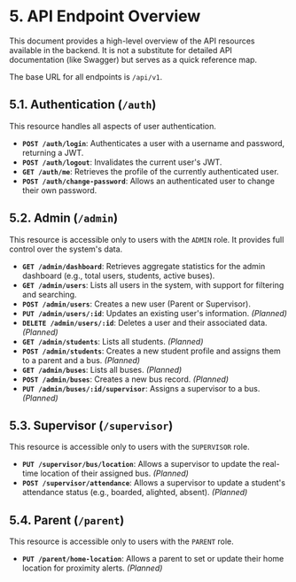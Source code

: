 # 5. API Endpoint Overview

This document provides a high-level overview of the API resources available in the backend. It is not a substitute for detailed API documentation (like Swagger) but serves as a quick reference map.

The base URL for all endpoints is `/api/v1`.

## 5.1. Authentication (`/auth`)
This resource handles all aspects of user authentication.
*   **`POST /auth/login`**: Authenticates a user with a username and password, returning a JWT.
*   **`POST /auth/logout`**: Invalidates the current user's JWT.
*   **`GET /auth/me`**: Retrieves the profile of the currently authenticated user.
*   **`POST /auth/change-password`**: Allows an authenticated user to change their own password.

## 5.2. Admin (`/admin`)
This resource is accessible only to users with the `ADMIN` role. It provides full control over the system's data.
*   **`GET /admin/dashboard`**: Retrieves aggregate statistics for the admin dashboard (e.g., total users, students, active buses).
*   **`GET /admin/users`**: Lists all users in the system, with support for filtering and searching.
*   **`POST /admin/users`**: Creates a new user (Parent or Supervisor).
*   **`PUT /admin/users/:id`**: Updates an existing user's information. _(Planned)_
*   **`DELETE /admin/users/:id`**: Deletes a user and their associated data. _(Planned)_
*   **`GET /admin/students`**: Lists all students. _(Planned)_
*   **`POST /admin/students`**: Creates a new student profile and assigns them to a parent and a bus. _(Planned)_
*   **`GET /admin/buses`**: Lists all buses. _(Planned)_
*   **`POST /admin/buses`**: Creates a new bus record. _(Planned)_
*   **`PUT /admin/buses/:id/supervisor`**: Assigns a supervisor to a bus. _(Planned)_

## 5.3. Supervisor (`/supervisor`)
This resource is accessible only to users with the `SUPERVISOR` role.
*   **`PUT /supervisor/bus/location`**: Allows a supervisor to update the real-time location of their assigned bus. _(Planned)_
*   **`POST /supervisor/attendance`**: Allows a supervisor to update a student's attendance status (e.g., boarded, alighted, absent). _(Planned)_

## 5.4. Parent (`/parent`)
This resource is accessible only to users with the `PARENT` role.
*   **`PUT /parent/home-location`**: Allows a parent to set or update their home location for proximity alerts. _(Planned)_ 